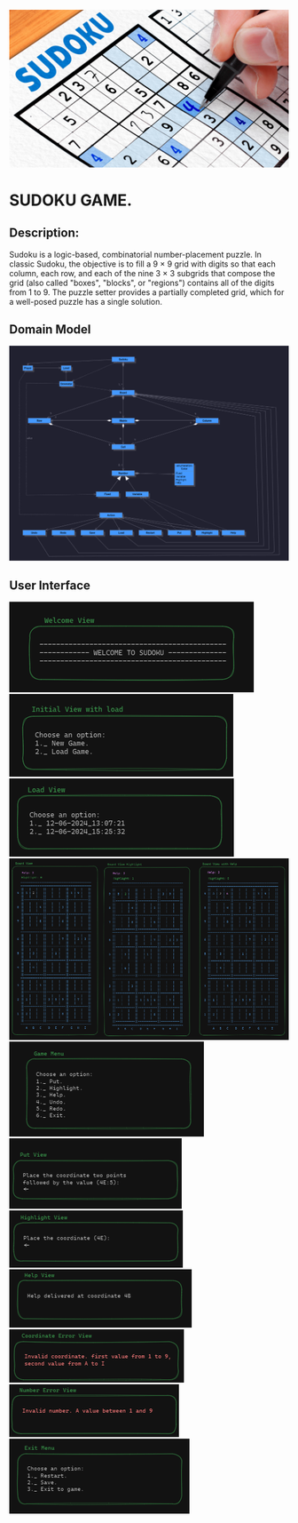 ![Sudoku Game image](/docs/images/head.jpeg)
# SUDOKU GAME.


## Description:
Sudoku is a logic-based, combinatorial number-placement puzzle. 
In classic Sudoku, the objective is to fill a 9 × 9 grid with digits so that each column, each row, 
and each of the nine 3 × 3 subgrids that compose the grid (also called "boxes", "blocks", or "regions") 
contains all of the digits from 1 to 9. The puzzle setter provides a partially completed grid, which 
for a well-posed puzzle has a single solution.

## Domain Model

![Sudoku Game image](/docs/images/domain_model.png)

## User Interface

![Welcome view image](/docs/images/welcome_view.png)
![initial menu view image](/docs/images/initital_menu.png)
![load menu view image](/docs/images/load_menu.png)
![Board view image](/docs/images/board.png)
![Game menu view image](/docs/images/game_menu.png)
![Put view image](/docs/images/put_view.png)
![Highlight view image](/docs/images/highlight_view.png)
![Help view image](/docs/images/help_view.png)
![Coordinate error view image](/docs/images/coordinate_error.png)
![Number error view image](/docs/images/number_error.png)
![Save menu view image](/docs/images/exit_menu.png)



